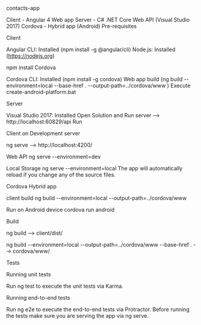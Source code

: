 contacts-app

Client - Angular 4 Web app
Server - C# .NET Core Web API (Visual Studio 2017)
Cordova - Hybrid app (Android)
Pre-requisites

Client

Angular CLI: Installed (npm install -g @angular/cli)
Node.js: Installed (https://nodejs.org)

npm install
Cordova

Cordova CLI: Installed (npm install -g cordova)
Web app build (ng build --environment=local --base-href . --output-path=../cordova/www )
Execute create-android-platform.bat

Server

Visual Studio 2017: Installed
Open Solution and Run server
--> http://localhost:60829/api
Run

Client on Development server

ng serve
--> http://localhost:4200/

Web API
ng serve --environment=dev

Local Storage 
ng serve --environment=local
The app will automatically reload if you change any of the source files.

Cordova Hybrid app

client build
ng build --environment=local --output-path=../cordova/www 

Run on Android device
cordova run android

Build

ng build
--> client/dist/

ng build --environment=local --output-path=../cordova/www --base-href .
--> cordova/www/

Tests

Running unit tests

Run ng test to execute the unit tests via Karma.

Running end-to-end tests

Run ng e2e to execute the end-to-end tests via Protractor. Before running the tests make sure you are serving the app via ng serve.